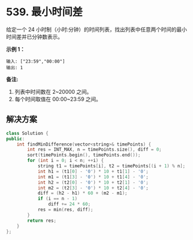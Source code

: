 # 539. 最小时间差

给定一个 24 小时制（小时:分钟）的时间列表，找出列表中任意两个时间的最小时间差并已分钟数表示。

**示例 1：**

```
输入: ["23:59","00:00"]
输出: 1

```

**备注:**

1. 列表中时间数在 2~20000 之间。
2. 每个时间取值在 00:00~23:59 之间。

## 解决方案

```c++
class Solution {
public:
    int findMinDifference(vector<string>& timePoints) {
        int res = INT_MAX, n = timePoints.size(), diff = 0;
        sort(timePoints.begin(), timePoints.end());
        for (int i = 0; i < n; ++i) {
            string t1 = timePoints[i], t2 = timePoints[(i + 1) % n];
            int h1 = (t1[0] - '0') * 10 + t1[1] - '0';
            int m1 = (t1[3] - '0') * 10 + t1[4] - '0';
            int h2 = (t2[0] - '0') * 10 + t2[1] - '0';
            int m2 = (t2[3] - '0') * 10 + t2[4] - '0';
            diff = (h2 - h1) * 60 + (m2 - m1);
            if (i == n - 1) 
              	diff += 24 * 60;
            res = min(res, diff);
        }
        return res;
    }
};
```

